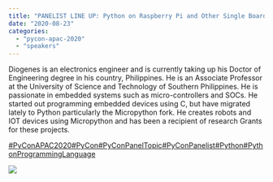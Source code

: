 ```yaml
---
title: "PANELIST LINE UP: Python on Raspberry Pi and Other Single Board Computers"
date: "2020-08-23"
categories: 
  - "pycon-apac-2020"
  - "speakers"
---
```


Diogenes is an electronics engineer and is currently taking up his Doctor of Engineering degree in his country, Philippines. He is an Associate Professor at the University of Science and Technology of Southern Philippines. He is passionate in embedded systems such as micro-controllers and SOCs. He started out programming embedded devices using C, but have migrated lately to Python particularly the Micropython fork. He creates robots and IOT devices using Micropython and has been a recipient of research Grants for these projects.

[#PyConAPAC2020](https://www.facebook.com/hashtag/pyconapac2020?__eep__=6&__tn__=*NK*F)[#PyCon](https://www.facebook.com/hashtag/pycon?__eep__=6&__tn__=*NK*F)[#PyConPanelTopic](https://www.facebook.com/hashtag/pyconpaneltopic?__eep__=6&__tn__=*NK*F)[#PyConPanelist](https://www.facebook.com/hashtag/pyconpanelist?__eep__=6&__tn__=*NK*F)[#Python](https://www.facebook.com/hashtag/python?__eep__=6&__tn__=*NK*F)[#PythonProgrammingLanguage](https://www.facebook.com/hashtag/pythonprogramminglanguage?__eep__=6&__tn__=*NK*F)

![](https://pyconmy.files.wordpress.com/2020/08/117965934_617573205618348_8255746333996413432_o.jpg?w=1024)
